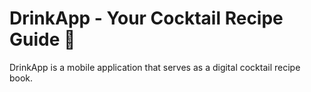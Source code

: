# DrinkApp - Your Cocktail Recipe Guide 🍹

DrinkApp is a mobile application that serves as a digital cocktail recipe book.
